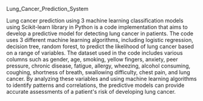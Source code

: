 Lung_Cancer_Prediction_System

Lung cancer prediction using 3 machine learning classification models using Scikit-learn library in Python is a code implementation that aims to develop a predictive model for detecting lung cancer in patients. The code uses 3 different machine learning algorithms, including logistic regression, decision tree, random forest, to predict the likelihood of lung cancer based on a range of variables. The dataset used in the code includes various columns such as gender, age, smoking, yellow fingers, anxiety, peer pressure, chronic disease, fatigue, allergy, wheezing, alcohol consuming, coughing, shortness of breath, swallowing difficulty, chest pain, and lung cancer. By analyzing these variables and using machine learning algorithms to identify patterns and correlations, the predictive models can provide accurate assessments of a patient's risk of developing lung cancer.
